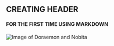 ## CREATING HEADER
#### FOR THE FIRST TIME USING MARKDOWN

![Image of Doraemon and Nobita](https://th.bing.com/th/id/OIP.tmfa5CnxXEh0J5cNLNWVKwHaEK?pid=ImgDet&rs=1)
